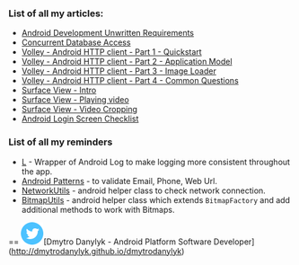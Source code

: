 ### List of all my articles:

* [Android Development Unwritten Requirements](/articles/Unwritten%20Requirements.md)
* [Concurrent Database Access](/articles/Concurrent%20Database%20Access.md)
* [Volley - Android HTTP client - Part 1 - Quickstart](/articles/volley-part-1.md)
* [Volley - Android HTTP client - Part 2 - Application Model](/articles/volley-part-2.md)
* [Volley - Android HTTP client - Part 3 - Image Loader](/articles/volley-part-3.md)
* [Volley - Android HTTP client - Part 4 - Common Questions](/articles/volley-part-4.md)
* [Surface View - Intro](/articles/surface-view-intro.md)
* [Surface View - Playing video](/articles/surface-view-play-video.md)
* [Surface View - Video Cropping](/articles/surface-view-video-cropping.md)
* [Android Login Screen Checklist](/articles/Android%20Login%20Screen%20Checklist.md)

### List of all my reminders

* [L][1] - Wrapper of Android Log to make logging more consistent throughout the app.
* [Android Patterns][2] - to validate Email, Phone, Web Url.
* [NetworkUtils][3] - android helper class to check network connection.
* [BitmapUtils][4] - android helper class which extends `BitmapFactory` and add additional methods to work with Bitmaps.

==
[![Follow Me](/assets/images/social/twitter.png)](https://twitter.com/dmytrodanylyk)[Dmytro Danylyk - Android Platform Software Developer] (http://dmytrodanylyk.github.io/dmytrodanylyk)


  [1]: /reminder/log.md
  [2]: /reminder/android-patterns.md
  [3]: /reminder/network-utils.md
  [4]: /reminder/bitmap_utils.md
